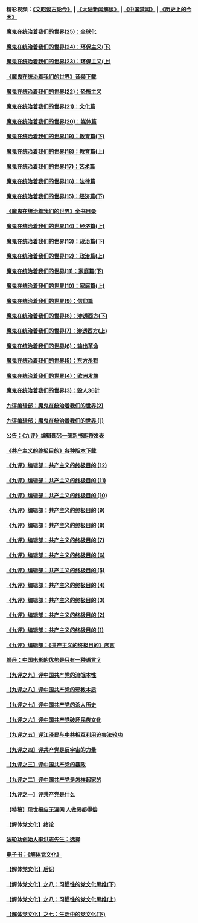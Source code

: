 #### 精彩视频：[《文昭谈古论今》](https://github.com/gfw-breaker/wenzhao/blob/master/README.md?t=11141832) | [《大陆新闻解读》](https://github.com/gfw-breaker/ntdtv-comedy/blob/master/README.md?t=11141832) | [《中国禁闻》](https://github.com/gfw-breaker/ntdtv-news/blob/master/README.md?t=11141832) | [《历史上的今天》](https://github.com/gfw-breaker/today-in-history/blob/master/README.md?t=11141832) 

#### [魔鬼在统治着我们的世界(25)：全球化](../pages/nsc422/n10788205.md?t=11141832) 

#### [魔鬼在统治着我们的世界(24)：环保主义(下)](../pages/nsc422/n10695307.md?t=11141832) 

#### [魔鬼在统治着我们的世界(23)：环保主义(上)](../pages/nsc422/n10688613.md?t=11141832) 

#### [《魔鬼在统治着我们的世界》音频下载](../pages/nsc422/n10635553.md?t=11141832) 

#### [魔鬼在统治着我们的世界(22)：恐怖主义](../pages/nsc422/n10614727.md?t=11141832) 

#### [魔鬼在统治着我们的世界(21)：文化篇](../pages/nsc422/n10597706.md?t=11141832) 

#### [魔鬼在统治着我们的世界(20)：媒体篇](../pages/nsc422/n10586579.md?t=11141832) 

#### [魔鬼在统治着我们的世界(19)：教育篇(下)](../pages/nsc422/n10564808.md?t=11141832) 

#### [魔鬼在统治着我们的世界(18)：教育篇(上)](../pages/nsc422/n10526970.md?t=11141832) 

#### [魔鬼在统治着我们的世界(17)：艺术篇](../pages/nsc422/n10499093.md?t=11141832) 

#### [魔鬼在统治着我们的世界(16)：法律篇](../pages/nsc422/n10485969.md?t=11141832) 

#### [魔鬼在统治着我们的世界(15)：经济篇(下)](../pages/nsc422/n10469975.md?t=11141832) 

#### [《魔鬼在统治着我们的世界》全书目录](../pages/nsc422/n10464261.md?t=11141832) 

#### [魔鬼在统治着我们的世界(14)：经济篇(上)](../pages/nsc422/n10457370.md?t=11141832) 

#### [魔鬼在统治着我们的世界(13)：政治篇(下)](../pages/nsc422/n10448270.md?t=11141832) 

#### [魔鬼在统治着我们的世界(12)：政治篇(上)](../pages/nsc422/n10444576.md?t=11141832) 

#### [魔鬼在统治着我们的世界(11)：家庭篇(下)](../pages/nsc422/n10440961.md?t=11141832) 

#### [魔鬼在统治着我们的世界(10)：家庭篇(上)](../pages/nsc422/n10435448.md?t=11141832) 

#### [魔鬼在统治着我们的世界(9)：信仰篇](../pages/nsc422/n10432159.md?t=11141832) 

#### [魔鬼在统治着我们的世界(8)：渗透西方(下)](../pages/nsc422/n10429603.md?t=11141832) 

#### [魔鬼在统治着我们的世界(7)：渗透西方(上)](../pages/nsc422/n10426013.md?t=11141832) 

#### [魔鬼在统治着我们的世界(6)：输出革命](../pages/nsc422/n10421536.md?t=11141832) 

#### [魔鬼在统治着我们的世界(5)：东方杀戮](../pages/nsc422/n10417707.md?t=11141832) 

#### [魔鬼在统治着我们的世界(4)：欧洲发端](../pages/nsc422/n10414890.md?t=11141832) 

#### [魔鬼在统治着我们的世界(3)：毁人36计](../pages/nsc422/n10411583.md?t=11141832) 

#### [九评编辑部：魔鬼在统治着我们的世界(2)](../pages/nsc422/n10410036.md?t=11141832) 

#### [九评编辑部：魔鬼在统治着我们的世界 (1)](../pages/nsc422/n10406825.md?t=11141832) 

#### [公告：《九评》编辑部另一部新书即将发表](../pages/nsc422/n10405104.md?t=11141832) 

#### [《共产主义的终极目的》各种版本下载](../pages/nsc422/n10022138.md?t=11141832) 

#### [《九评》编辑部：共产主义的终极目的 (12)](../pages/nsc422/n9933272.md?t=11141832) 

#### [《九评》编辑部：共产主义的终极目的 (11)](../pages/nsc422/n9924973.md?t=11141832) 

#### [《九评》编辑部：共产主义的终极目的 (10)](../pages/nsc422/n9920883.md?t=11141832) 

#### [《九评》编辑部：共产主义的终极目的 (9)](../pages/nsc422/n9916363.md?t=11141832) 

#### [《九评》编辑部：共产主义的终极目的 (8)](../pages/nsc422/n9912488.md?t=11141832) 

#### [《九评》编辑部：共产主义的终极目的 (7)](../pages/nsc422/n9901176.md?t=11141832) 

#### [《九评》编辑部：共产主义的终极目的 (6)](../pages/nsc422/n9899359.md?t=11141832) 

#### [《九评》编辑部：共产主义的终极目的 (5)](../pages/nsc422/n9893174.md?t=11141832) 

#### [《九评》编辑部：共产主义的终极目的 (4)](../pages/nsc422/n9891246.md?t=11141832) 

#### [《九评》编辑部：共产主义的终极目的 (3)](../pages/nsc422/n9879879.md?t=11141832) 

#### [《九评》编辑部：共产主义的终极目的 (2)](../pages/nsc422/n9876205.md?t=11141832) 

#### [《九评》编辑部：共产主义的终极目的 (1)](../pages/nsc422/n9865857.md?t=11141832) 

#### [《九评》编辑部：《共产主义的终极目的》序言](../pages/nsc422/n9862666.md?t=11141832) 

#### [颜丹：中国电影的优势是只有一种语言？](../pages/nsc422/n9583062.md?t=11141832) 

#### [【九评之九】评中国共产党的流氓本性](../pages/nsc422/n737542.md?t=11141832) 

#### [【九评之八】评中国共产党的邪教本质](../pages/nsc422/n735942.md?t=11141832) 

#### [【九评之七】评中国共产党的杀人历史](../pages/nsc422/n733806.md?t=11141832) 

#### [【九评之六】评中国共产党破坏民族文化](../pages/nsc422/n731667.md?t=11141832) 

#### [【九评之五】评江泽民与中共相互利用迫害法轮功](../pages/nsc422/n730058.md?t=11141832) 

#### [【九评之四】评共产党是反宇宙的力量](../pages/nsc422/n727814.md?t=11141832) 

#### [【九评之三】评中国共产党的暴政](../pages/nsc422/n725597.md?t=11141832) 

#### [【九评之二】评中国共产党是怎样起家的](../pages/nsc422/n723946.md?t=11141832) 

#### [【九评之一】评共产党是什么](../pages/nsc422/n722529.md?t=11141832) 

#### [【特稿】现世报应无漏网 人做恶都得偿](../pages/nsc422/n4215167.md?t=11141832) 

#### [【解体党文化】绪论](../pages/nsc422/n1449356.md?t=11141832) 

#### [法轮功创始人李洪志先生：选择](../pages/nsc422/n3580738.md?t=11141832) 

#### [电子书：《解体党文化》](../pages/nsc422/n1573484.md?t=11141832) 

#### [【解体党文化】后记](../pages/nsc422/n1531999.md?t=11141832) 

#### [【解体党文化】之八：习惯性的党文化思维(下)](../pages/nsc422/n1526477.md?t=11141832) 

#### [【解体党文化】之八：习惯性的党文化思维(上)](../pages/nsc422/n1520631.md?t=11141832) 

#### [【解体党文化】之七：生活中的党文化(下)](../pages/nsc422/n1513446.md?t=11141832) 

